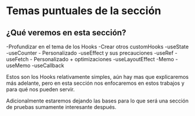 # Temas puntuales de la sección

## ¿Qué veremos en esta sección?

-Profundizar en el tema de los Hooks
-Crear otros customHooks
-useState
-useCounter - Personalizado
-useEffect y sus precauciones
-useRef
-useFetch - Personalizado + optimizaciones
-useLayoutEffect
-Memo
-useMemo
-useCallback

Estos son los Hooks relativamente simples, aún hay mas que explicaremos más adelante, pero en esta sección nos enfocaremos en estos trabajos y para qué nos pueden servir.

Adicionalmente estaremos dejando las bases para lo que será una sección de pruebas sumamente interesante después.
